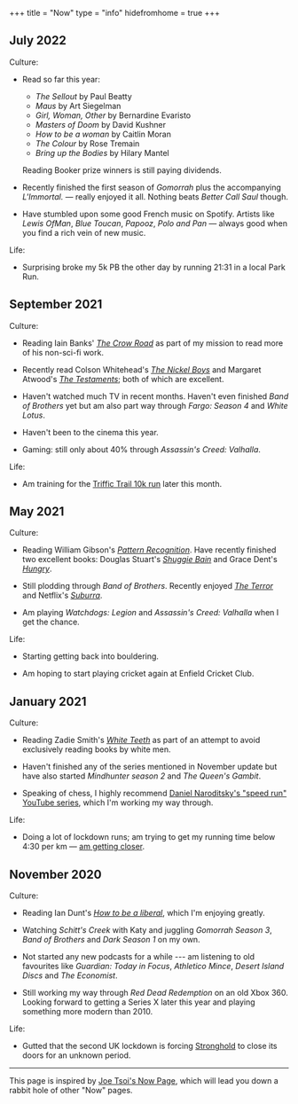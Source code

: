+++
title = "Now"
type = "info"
hidefromhome = true
+++

## July 2022

Culture:

- Read so far this year:

  - _The Sellout_ by Paul Beatty
  - _Maus_ by Art Siegelman
  - _Girl, Woman, Other_ by Bernardine Evaristo
  - _Masters of Doom_ by David Kushner
  - _How to be a woman_ by Caitlin Moran
  - _The Colour_ by Rose Tremain
  - _Bring up the Bodies_ by Hilary Mantel

  Reading Booker prize winners is still paying dividends.

- Recently finished the first season of _Gomorrah_ plus the accompanying
  _L'Immortal._ — really enjoyed it all. Nothing beats _Better Call Saul_
  though.

- Have stumbled upon some good French music on Spotify. Artists like _Lewis
  OfMan_, _Blue Toucan_, _Papooz_, _Polo and Pan_ — always good when you find a
  rich vein of new music.

Life:

- Surprising broke my 5k PB the other day by running 21:31 in a local Park Run.

## September 2021

Culture:

- Reading Iain Banks' [_The Crow Road_](https://www.librarything.com/work/40571)
  as part of my mission to read more of his non-sci-fi work.

- Recently read Colson Whitehead's
  [_The Nickel Boys_](https://www.librarything.com/work/22589660) and Margaret
  Atwood's [_The Testaments_](https://www.librarything.com/work/22568688); both
  of which are excellent.

- Haven't watched much TV in recent months. Haven't even finished _Band of
  Brothers_ yet but am also part way through _Fargo: Season 4_ and _White
  Lotus_.

- Haven't been to the cinema this year.

- Gaming: still only about 40% through _Assassin's Creed: Valhalla_.

Life:

- Am training for the [Triffic Trail 10k run](https://www.triffictrail.com/)
  later this month.

## May 2021

Culture:

- Reading William Gibson's
  [_Pattern Recognition_](https://www.librarything.com/work/610). Have recently
  finished two excellent books: Douglas Stuart's
  [_Shuggie Bain_](https://www.librarything.com/work/23737379) and Grace Dent's
  [_Hungry_](https://www.librarything.com/work/25666405).

- Still plodding through _Band of Brothers_. Recently enjoyed
  [_The Terror_](https://www.bbc.co.uk/iplayer/episodes/p0954ks6/the-terror) and
  Netflix's [_Suburra_](https://www.netflix.com/gb/title/80081537).

- Am playing _Watchdogs: Legion_ and _Assassin's Creed: Valhalla_ when I get the
  chance.

Life:

- Starting getting back into bouldering.

- Am hoping to start playing cricket again at Enfield Cricket Club.

## January 2021

Culture:

- Reading Zadie Smith's [_White Teeth_](http://www.librarything.com/work/5183)
  as part of an attempt to avoid exclusively reading books by white men.

- Haven't finished any of the series mentioned in November update but have also
  started _Mindhunter season 2_ and _The Queen's Gambit_.

- Speaking of chess, I highly recommend
  [Daniel Naroditsky's "speed run" YouTube series](https://www.youtube.com/watch?v=Ytkf3qZTj74&list=PLT1F2nOxLHOcmi_qi1BbY6axf5xLFEcit&ab_channel=DanielNaroditsky),
  which I'm working my way through.

Life:

- Doing a lot of lockdown runs; am trying to get my running time below 4:30 per
  km — [am getting closer](https://www.strava.com/athletes/31709197).

## November 2020

Culture:

- Reading Ian Dunt's
  [_How to be a liberal_](https://www.canburypress.com/products/how-to-be-a-liberal-by-ian-dunt-hardback-isbn9781912454419),
  which I'm enjoying greatly.

- Watching _Schitt's Creek_ with Katy and juggling _Gomorrah Season 3_, _Band of
  Brothers_ and _Dark Season 1_ on my own.

- Not started any new podcasts for a while --- am listening to old favourites
  like _Guardian: Today in Focus_, _Athletico Mince_, _Desert Island Discs_ and
  _The Economist_.

- Still working my way through _Red Dead Redemption_ on an old Xbox 360. Looking
  forward to getting a Series X later this year and playing something more
  modern than 2010.

Life:

- Gutted that the second UK lockdown is forcing
  [Stronghold](https://www.thestrongholduk.com/) to close its doors for an
  unknown period.

---

This page is inspired by [Joe Tsoi's Now Page](https://joetsoi.github.io/now/),
which will lead you down a rabbit hole of other "Now" pages.
